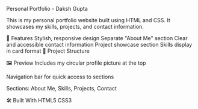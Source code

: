 Personal Portfolio - Daksh Gupta

This is my personal portfolio website built using HTML and CSS.
It showcases my skills, projects, and contact information.

📌 Features
Stylish, responsive design
Separate "About Me" section
Clear and accessible contact information
Project showcase section
Skills display in card format
📂 Project Structure

🖼 Preview
Includes my circular profile picture at the top

Navigation bar for quick access to sections

Sections: About Me, Skills, Projects, Contact

🛠 Built With
HTML5
CSS3
